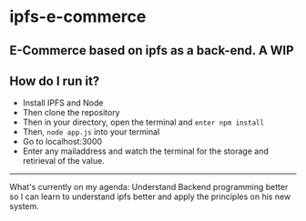 # ipfs-e-commerce
E-Commerce based on ipfs as a back-end.
A WIP
------------------------------------
## How do I run it?
+ Install IPFS and Node
+ Then clone the repository
+ Then in your directory, open the terminal and `enter npm install`
+ Then, `node app.js` into your terminal
+ Go to localhost:3000
+ Enter any mailaddress and watch the terminal for the storage and retirieval of the value.

--------------------------------------
What's currently on my agenda:
Understand Backend programming better so I can learn to understand ipfs better and apply the principles on his new system.

